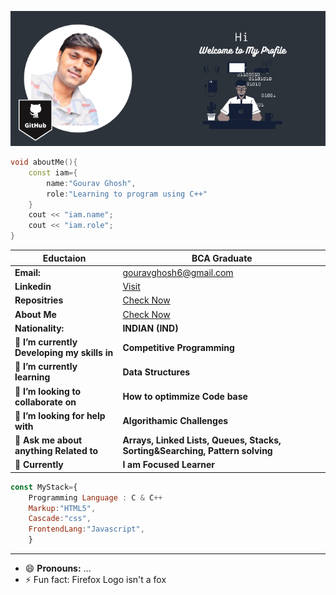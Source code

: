 ![Markdown Logo](https://github.com/gouravghosh24/gouravghosh24/blob/main/Media/GitHub.png) 

```C++
void aboutMe(){
    const iam={
        name:"Gourav Ghosh",
        role:"Learning to program using C++"
    }
    cout << "iam.name";
    cout << "iam.role";
}

```

| __Eductaion__ |__BCA Graduate__ |
|---------------|------------------------|
| __Email:__ | gouravghosh6@gmail.com|
| __Linkedin__ | [Visit](https://www.linkedin.com/in/gouravghosh24) |
| __Repositries__| [Check Now](https://gouravghosh24.github.io/JS_Practice-Projects/) |
| __About Me__ | [Check Now](https://gouravghosh24.github.io/DataStructuresProblems/) |
|__Nationality:__ | __INDIAN (IND)__ |
| 🔭 __I’m currently Developing my skills in__ | __Competitive Programming__|
| 🌱 __I’m currently learning__ | __Data Structures__ |
| 👯 __I’m looking to collaborate on__ | __How to optimmize Code base__|
| 🤔 __I’m looking for help with__ | __Algorithamic Challenges__ |
| 💬 __Ask me about anything Related to__ | __Arrays, Linked Lists, Queues, Stacks, Sorting&Searching, Pattern solving__ |
| 💼 __Currently__ |__I am Focused Learner__ |


```javascript
const MyStack={
    Programming Language : C & C++
    Markup:"HTML5",
    Cascade:"css",
    FrontendLang:"Javascript",
    }
```

______________________________________________________________________________________________________________________


- 😄 __Pronouns:__ ...
- ⚡ Fun fact: Firefox Logo isn't a fox
